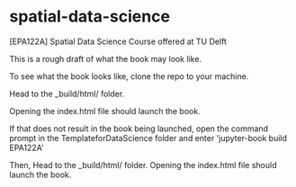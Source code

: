 # spatial-data-science
[EPA122A] Spatial Data Science Course offered at TU Delft

This is a rough draft of what the book may look like. 

To see what the book looks like, clone the repo to your machine. 

Head to the _build/html/ folder. 

Opening the index.html file should launch the book. 

If that does not result in the book being launched, open the command prompt in the TemplateforDataScience folder and enter 'jupyter-book build EPA122A'

Then,
Head to the _build/html/ folder. 
Opening the index.html file should launch the book.
